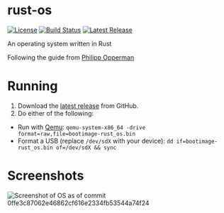 # rust-os
[![License](https://img.shields.io/github/license/shepherdjerred/rust-os)](LICENSE)
[![Build Status](https://travis-ci.com/shepherdjerred/rust-os.svg?branch=master)](https://travis-ci.com/shepherdjerred/rust-os)
[![Latest Release](https://img.shields.io/github/v/release/shepherdjerred/rust-os?include_prereleases)](releases)

An operating system written in Rust

Following the guide from [Philipp Opperman](https://os.phil-opp.com/)

# Running
1. Download the [latest release](https://github.com/shepherdjerred/rust-os/releases) from GitHub.
2. Do either of the following:
  * Run with [Qemu](https://www.qemu.org/): `qemu-system-x86_64 -drive format=raw,file=bootimage-rust_os.bin`
  * Format a USB (replace `/dev/sdX` with your device): `dd if=bootimage-rust_os.bin of=/dev/sdX && sync`

# Screenshots
![Screenshot of OS as of commit 0ffe3c87062e46862cf616e2334fb53544a74f24](https://i.imgur.com/N9gfTH8.png)
